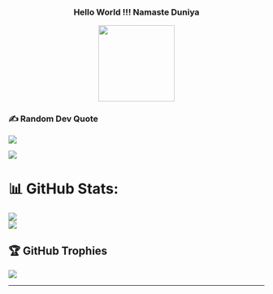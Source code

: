 ### <div align="center"><p> Hello World !!! Namaste Duniya</p> <img src="https://i.gifer.com/origin/23/23b4b79490fdda967ee0fcc8d9c57402_w200.gif" width="150"></div>

### ✍️ Random Dev Quote
![](https://quotes-github-readme.vercel.app/api?type=horizontal&theme=tokyonight)

[![](https://visitcount.itsvg.in/api?id=DevanshSampat&label=Profile%20Views&color=6&icon=5&pretty=true)](https://visitcount.itsvg.in)

<!-- ## 🌐 Socials: -->
<!-- [![LinkedIn](https://img.shields.io/badge/LinkedIn-%230077B5.svg?logo=linkedin&logoColor=white)](https://linkedin.com/in/https://in.linkedin.com/in/shruti-solani)  -->

# 📊 GitHub Stats:
![](https://github-readme-stats.vercel.app/api?username=DevanshSampat&theme=ayu-mirage&hide_border=false&include_all_commits=true&count_private=true)<br/>
![](https://github-readme-streak-stats.herokuapp.com/?user=DevanshSampat&theme=ayu-mirage&hide_border=false)<br/>

## 🏆 GitHub Trophies
![](https://github-profile-trophy.vercel.app/?username=DevanshSampat&theme=nord&no-frame=true&no-bg=true&margin-w=4)


---
